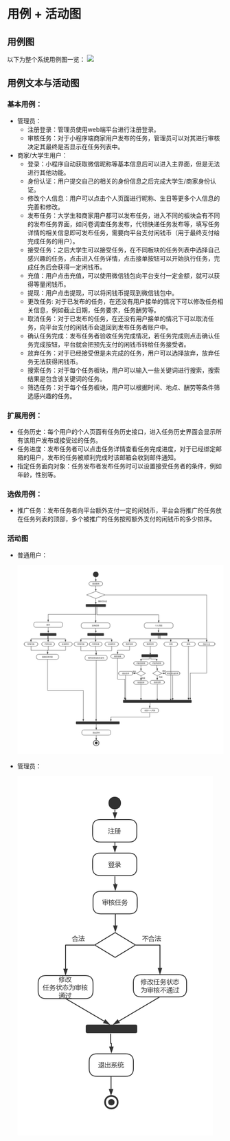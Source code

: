 # 用例 + 活动图

## 用例图

以下为整个系统用例图一览：
![](https://github.com/money-hub/Dashboard/blob/master/06-01-usecase-diagram.png?raw=true)

## 用例文本与活动图

### 基本用例：

- 管理员：
  - 注册登录：管理员使用web端平台进行注册登录。
  - 审核任务：对于小程序端商家用户发布的任务，管理员可以对其进行审核决定其最终是否显示在任务列表中。
- 商家/大学生用户：
  - 登录：小程序自动获取微信昵称等基本信息后可以进入主界面，但是无法进行其他功能。
  - 身份认证：用户提交自己的相关的身份信息之后完成大学生/商家身份认证。
  - 修改个人信息：用户可以点击个人页面进行昵称、生日等更多个人信息的完善和修改。
  - 发布任务：大学生和商家用户都可以发布任务，进入不同的板块会有不同的发布任务界面，如问卷调查任务发布，代领快递任务发布等，填写任务详情的相关信息即可发布任务，需要向平台支付闲钱币（用于最终支付给完成任务的用户）。
  - 接受任务：之后大学生可以接受任务，在不同板块的任务列表中选择自己感兴趣的任务，点击进入任务详情，点击接单按钮可以开始执行任务，完成任务后会获得一定闲钱币。
  - 充值：用户点击充值，可以使用微信钱包向平台支付一定金额，就可以获得等量闲钱币。
  - 提现：用户点击提现，可以将闲钱币提现到微信钱包中。
  - 更改任务: 对于已发布的任务，在还没有用户接单的情况下可以修改任务相关信息，例如截止日期，任务要求，任务酬劳等。
  - 取消任务：对于已发布的任务，在还没有用户接单的情况下可以取消任务，向平台支付的闲钱币会退回到发布任务者账户中。
  - 确认任务完成：发布任务者验收任务完成情况，若任务完成则点击确认任务完成按钮，平台就会把预先支付的闲钱币转给任务接受者。
  - 放弃任务：对于已经接受但是未完成的任务，用户可以选择放弃，放弃任务无法获得闲钱币。
  - 搜索任务：对于每个任务板块，用户可以输入一些关键词进行搜索，搜索结果是包含该关键词的任务。
  - 筛选任务：对于每个任务板块，用户可以根据时间、地点、酬劳等条件筛选感兴趣的任务。

### 扩展用例：

- 任务历史：每个用户的个人页面有任务历史接口，进入任务历史界面会显示所有该用户发布或接受过的任务。
- 任务进度：发布任务者可以点击任务详情查看任务完成进度，对于已经绑定邮箱的用户，发布的任务被顺利完成时该邮箱会收到邮件通知。
- 指定任务面向对象：任务发布者发布任务时可以设置接受任务者的条件，例如年龄，性别等。

### 选做用例：

- 推广任务：发布任务者向平台额外支付一定的闲钱币，平台会将推广的任务放在任务列表的顶部，多个被推广的任务按照额外支付的闲钱币的多少排序。

### 活动图

- 普通用户：<br>
  
  ![](./images/普通用户活动图.png)

- 管理员：<br>
  
  ![](./images/管理员活动图.png)
